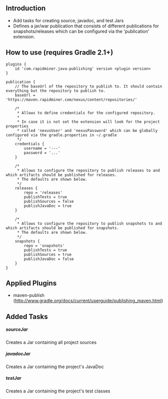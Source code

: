 ## Introduction
* Add tasks for creating source, javadoc, and test Jars
* Defines a jar/war publication that consists of different publications for snapshots/releases which can be configured
  via the 'publication' extension.

## How to use (requires Gradle 2.1+)
	plugins {
		id 'com.rapidminer.java-publishing' version <plugin version>
	}
	
	publication {
	    // The baseUrl of the repository to publish to. It should contain everything but the repository to publish to.
		baseUrl = 'https://maven.rapidminer.com/nexus/content/repositories/'
		
		/*
		 * Allows to define credentials for the configured repository.
		 * 
		 * In case it is not set the extension will look for the project properties
		 * called 'nexusUser' and 'nexusPassword' which can be globally configured via the gradle.properties in ~/.gradle
		 */
		credentials {
			username = '---'
			password = '...'
		}
		
		/*
		 * Allows to configure the repository to publish releases to and which artifacts should be published for releases. 
		 * The defaults are shown below.
		 */
		releases {
			repo = 'releases'
			publishTests = true
            publishSources = false
            publishJavaDoc = true
		}
		
		/*
		 * Allows to configure the repository to publish snapshots to and which artifacts should be published for snapshots. 
		 * The defaults are shown below.
		 */
		snapshots {
			repo = 'snapshots'
			publishTests = true
			publishSources = true
			publishJavaDoc = false
		}
	}
	
	
## Applied Plugins
* maven-publish (http://www.gradle.org/docs/current/userguide/publishing_maven.html)

## Added Tasks

##### sourceJar
Creates a Jar containing all project sources

##### javadocJar
Creates a Jar containing the project's JavaDoc

##### testJar
Creates a Jar containing the project's test classes
